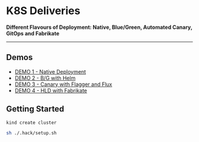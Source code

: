 # K8S Deliveries

**Different Flavours of Deployment: Native, Blue/Green, Automated Canary, GitOps and Fabrikate**

---

## Demos

- [DEMO 1 - Native Deployment](./DEMO_1/readme.md)
- [DEMO 2 - B/G with Helm](./DEMO_2/readme.md)
- [DEMO 3 - Canary with Flagger and Flux](./DEMO_3/readme.md)
- [DEMO 4 - HLD with Fabrikate](./DEMO_4/readme.md)

## Getting Started

```sh
kind create cluster

sh ./.hack/setup.sh
```
